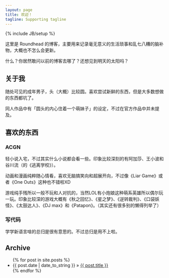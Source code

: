 ```yaml
---
layout: page
title: 欢迎！
tagline: Supporting tagline
---
```

{% include JB/setup %}

这里是 Roundhead 的博客，主要用来记录毫无意义的生活琐事和乱七八糟的脑补物，大概也不怎么会更新。

什么？你居然敢问以前的博客去哪了？还想见到明天的太阳吗？

## 关于我

随处可见的成年男子，头（大概）比较圆。喜欢尝试新鲜的东西，但是大多数想做的东西都坑了。

同人作品中有「圆头的内心住着一个萌妹子」的设定，不过在官方作品中并未提及。

## 喜欢的东西

### ACGN

轻小说入宅，不过其实什么小说都会看一些。印象比较深刻的有阿加莎、王小波和谷川流（的《逃离学校》）。

动画和漫画纯粹随心情看，喜欢无脑搞笑向和超展开向，不过像《Liar Game》或者《One Outs》这种也不错啦XD

游戏纯手残所以一般不玩和人对抗的，当然LOL有小炮娘这种萌系英雄所以偶尔玩一玩。印象比较深的游戏大概有《秋之回忆》、《星之梦》、《逆转裁判》、《口袋妖怪》、《太鼓达人》、《DJ max》和《Patapon》。（其实还有很多别的懒得列举了）

### 写代码

学学新语言啥的总归是很有意思的。不过总归是用不上啦。






## Archive

<ul class="posts">
  {% for post in site.posts %}
    <li><span>{{ post.date | date_to_string }}</span> &raquo; <a href="{{ BASE_PATH }}{{ post.url }}">{{ post.title }}</a></li>
  {% endfor %}
</ul>

